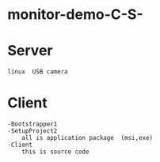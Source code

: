 # monitor-demo-C-S-
# Server 
    linux  USB camera
# Client
    -Bootstrapper1
    -SetupProject2
        all is application package  (msi,exe)
    -Client
        this is source code